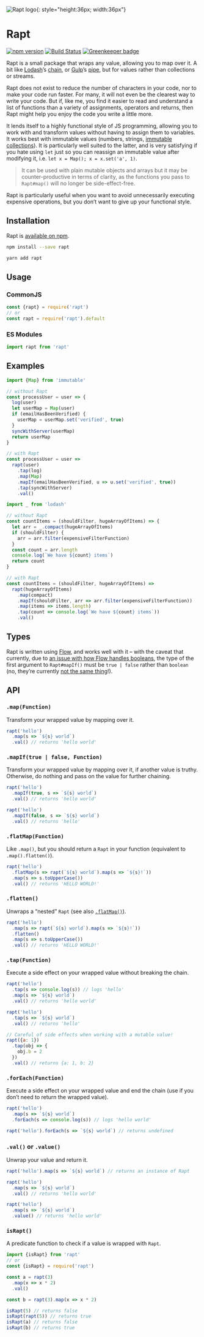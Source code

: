 ![Rapt logo](https://leeds-ebooks.co.uk/images/oss/min/rapt.png){: style="height:36px; width:36px"}

# Rapt

[![npm version](https://badge.fury.io/js/rapt.svg)](https://www.npmjs.com/package/rapt)
[![Build Status](https://travis-ci.org/Leeds-eBooks/rapt.svg?branch=master)](https://travis-ci.org/Leeds-eBooks/rapt)
[![Greenkeeper badge](https://badges.greenkeeper.io/Leeds-eBooks/rapt.svg)](https://greenkeeper.io/)

Rapt is a small package that wraps any value, allowing you to map over it. A bit like [Lodash](https://lodash.com/)’s [chain](https://lodash.com/docs/4.17.5#chain), or [Gulp](https://gulpjs.com/)’s [pipe](https://github.com/gulpjs/gulp/blob/v3.9.1/docs/API.md), but for values rather than collections or streams.

Rapt does not exist to reduce the number of characters in your code, nor to make your code run faster. For many, it will not even be the clearest way to write your code. But if, like me, you find it easier to read and understand a list of functions than a variety of assignments, operators and returns, then Rapt might help you enjoy the code you write a little more.

It lends itself to a highly functional style of JS programming, allowing you to work with and transform values without having to assign them to variables. It works best with immutable values (numbers, strings, [immutable collections](https://facebook.github.io/immutable-js/)). It is particularly well suited to the latter, and is very satisfying if you hate using `let` just so you can reassign an immutable value after modifying it, i.e. `let x = Map(); x = x.set('a', 1)`.

> It can be used with plain mutable objects and arrays but it may be counter-productive in terms of clarity, as the functions you pass to `Rapt#map()` will no longer be side-effect-free.

Rapt is particularly useful when you want to avoid unnecessarily executing expensive operations, but you don’t want to give up your functional style.

## Installation

Rapt is [available on npm](https://www.npmjs.com/package/rapt).

```sh
npm install --save rapt
```

```sh
yarn add rapt
```

## Usage

### CommonJS

```js
const {rapt} = require('rapt')
// or
const rapt = require('rapt').default
```

### ES Modules

```js
import rapt from 'rapt'
```

## Examples

```js
import {Map} from 'immutable'

// without Rapt
const processUser = user => {
  log(user)
  let userMap = Map(user)
  if (emailHasBeenVerified) {
    userMap = userMap.set('verified', true)
  }
  syncWithServer(userMap)
  return userMap
}

// with Rapt
const processUser = user =>
  rapt(user)
    .tap(log)
    .map(Map)
    .mapIf(emailHasBeenVerified, u => u.set('verified', true))
    .tap(syncWithServer)
    .val()
```

```js
import _ from 'lodash'

// without Rapt
const countItems = (shouldFilter, hugeArrayOfItems) => {
  let arr = _.compact(hugeArrayOfItems)
  if (shouldFilter) {
    arr = arr.filter(expensiveFilterFunction)
  }
  const count = arr.length
  console.log(`We have ${count} items`)
  return count
}

// with Rapt
const countItems = (shouldFilter, hugeArrayOfItems) =>
  rapt(hugeArrayOfItems)
    .map(compact)
    .mapIf(shouldFilter, arr => arr.filter(expensiveFilterFunction))
    .map(items => items.length)
    .tap(count => console.log(`We have ${count} items`))
    .val()
```

## Types

Rapt is written using [Flow](https://flow.org/), and works well with it – with the caveat that currently, due to [an issue with how Flow handles booleans](https://github.com/facebook/flow/issues/4196), the type of the first argument to `Rapt#mapIf()` must be `true | false` rather than `boolean` (no, they’re currently [not the same thing](https://github.com/facebook/flow/issues/4196)!).

## API

### `.map(Function)`

Transform your wrapped value by mapping over it.

```js
rapt('hello')
  .map(s => `${s} world`)
  .val() // returns 'hello world'
```

### `.mapIf(true | false, Function)`

Transform your wrapped value by mapping over it, if another value is truthy. Otherwise, do nothing and pass on the value for further chaining.

```js
rapt('hello')
  .mapIf(true, s => `${s} world`)
  .val() // returns 'hello world'

rapt('hello')
  .mapIf(false, s => `${s} world`)
  .val() // returns 'hello'
```

### `.flatMap(Function)`

Like `.map()`, but you should return a `Rapt` in your function (equivalent to `.map().flatten()`).

```js
rapt('hello')
  .flatMap(s => rapt(`${s} world`).map(s => `${s}!`))
  .map(s => s.toUpperCase())
  .val() // returns 'HELLO WORLD!'
```

### `.flatten()`

Unwraps a “nested” `Rapt` (see also [`.flatMap()`](#flatmapfunction)).

```js
rapt('hello')
  .map(s => rapt(`${s} world`).map(s => `${s}!`))
  .flatten()
  .map(s => s.toUpperCase())
  .val() // returns 'HELLO WORLD!'
```

### `.tap(Function)`

Execute a side effect on your wrapped value without breaking the chain.

```js
rapt('hello')
  .tap(s => console.log(s)) // logs 'hello'
  .map(s => `${s} world`)
  .val() // returns 'hello world'

rapt('hello')
  .tap(s => `${s} world`)
  .val() // returns 'hello'

// Careful of side effects when working with a mutable value!
rapt({a: 1})
  .tap(obj => {
    obj.b = 2
  })
  .val() // returns {a: 1, b: 2}
```

### `.forEach(Function)`

Execute a side effect on your wrapped value and end the chain (use if you don’t need to return the wrapped value).

```js
rapt('hello')
  .map(s => `${s} world`)
  .forEach(s => console.log(s)) // logs 'hello world'

rapt('hello').forEach(s => `${s} world`) // returns undefined
```

### `.val()` or `.value()`

Unwrap your value and return it.

```js
rapt('hello').map(s => `${s} world`) // returns an instance of Rapt

rapt('hello')
  .map(s => `${s} world`)
  .val() // returns 'hello world'

rapt('hello')
  .map(s => `${s} world`)
  .value() // returns 'hello world'
```

### `isRapt()`

A predicate function to check if a value is wrapped with `Rapt`.

```js
import {isRapt} from 'rapt'
// or
const {isRapt} = require('rapt')

const a = rapt(3)
  .map(x => x * 2)
  .val()

const b = rapt(3).map(x => x * 2)

isRapt(5) // returns false
isRapt(rapt(5)) // returns true
isRapt(a) // returns false
isRapt(b) // returns true
```
